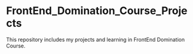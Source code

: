 # FrontEnd_Domination_Course_Projects
This repository includes my projects and learning in FrontEnd Domination Course.
